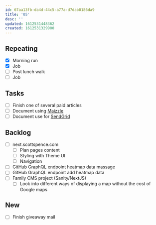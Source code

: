 ```yaml
---
id: 67aa13fb-da4d-44c5-a77a-d7dab0186da9
title: '05'
desc: ''
updated: 1612531448362
created: 1612531329900
---
```


## Repeating

- [x] Morning run
- [x] Job
- [ ] Post lunch walk
- [ ] Job

## Tasks

- [ ] Finish one of several paid articles
- [ ] Document using [Maizzle]
- [ ] Document use for [SendGrid]

## Backlog

- [ ] next.scottspence.com
  - [ ] Plan pages content
  - [ ] Styling with Theme UI
  - [ ] Navigation
- [ ] GitHub GraphQL endpoint heatmap data massage
- [ ] GitHub GraphQL endpoint add heatmap data
- [ ] Family CMS project (Sanity/NextJS)
  - [ ] Look into different ways of displaying a map without the cost
        of Google maps

## New

- [ ] Finish giveaway mail

<!-- Links -->

[maizzle]: https://maizzle.com/
[sendgrid]: https://app.sendgrid.com
